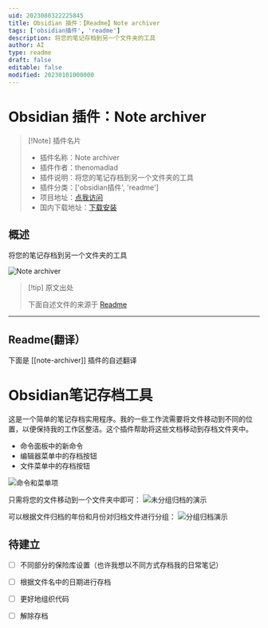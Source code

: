 ```yaml
---
uid: 2023080322225845
title: Obsidian 插件：【Readme】Note archiver
tags: ['obsidian插件', 'readme']
description: 将您的笔记存档到另一个文件夹的工具
author: AI
type: readme
draft: false
editable: false
modified: 20230101000000
---
```


# Obsidian 插件：Note archiver

> [!Note] 插件名片
> - 插件名称：Note archiver
> - 插件作者：thenomadlad
> - 插件说明：将您的笔记存档到另一个文件夹的工具
> - 插件分类：['obsidian插件', 'readme']
> - 项目地址：[点我访问](https://github.com/thenomadlad/obsidian-note-archiver)
> - 国内下载地址：[下载安装](https://pkmer.cn/products/plugin/pluginMarket/?note-archiver)

## 概述

将您的笔记存档到另一个文件夹的工具

![Note archiver](https://cdn.pkmer.cn/covers/note-archiver.png!pkmer)

> [!tip] 原文出处
> 
>下面自述文件的来源于 [Readme](https://ghproxy.net/https://raw.githubusercontent.com/thenomadlad/obsidian-note-archiver/main/README.md)
> 

---

## Readme(翻译）

下面是 [[note-archiver]] 插件的自述翻译


# Obsidian笔记存档工具

这是一个简单的笔记存档实用程序。我的一些工作流需要将文件移动到不同的位置，以便保持我的工作区整洁。这个插件帮助将这些文档移动到存档文件夹中。

- 命令面板中的新命令
- 编辑器菜单中的存档按钮
- 文件菜单中的存档按钮

![命令和菜单项](./docs/img/commands_and_menu_items.png)

只需将您的文件移动到一个文件夹中即可：
![未分组归档的演示](./docs/img/demo_ungrouped.gif)

可以根据文件归档的年份和月份对归档文件进行分组：
![分组归档演示](./docs/img/demo_grouped.gif)

## 待建立

- [ ] 不同部分的保险库设置（也许我想以不同方式存档我的日常笔记）
- [ ] 根据文件名中的日期进行存档
- [ ] 更好地组织代码
- [ ] 解除存档



